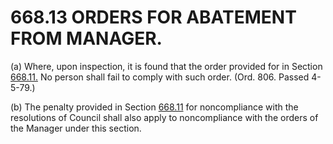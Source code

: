 668.13 ORDERS FOR ABATEMENT FROM MANAGER.
=========================================

​(a) Where, upon inspection, it is found that the order provided for in
Section [668.11.](374a68b5.html) No person shall fail to comply with
such order. (Ord. 806. Passed 4-5-79.)

​(b) The penalty provided in Section [668.11](374a68b5.html) for
noncompliance with the resolutions of Council shall also apply to
noncompliance with the orders of the Manager under this section.
